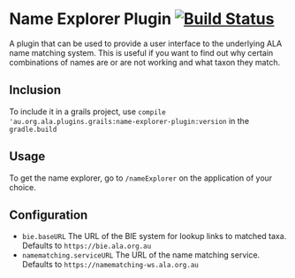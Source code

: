 # Name Explorer Plugin [![Build Status](https://travis-ci.com/AtlasOfLivingAustralia/name-explorer-plugin.svg?branch=master)](https://app.travis-ci.com/github/AtlasOfLivingAustralia/name-explorer-plugin)

A plugin that can be used to provide a user interface to the underlying
ALA name matching system.
This is useful if you want to find out why certain combinations of
names are or are not working and what taxon they match.

## Inclusion

To include it in a grails project, use `compile 'au.org.ala.plugins.grails:name-explorer-plugin:version` in the `gradle.build`

## Usage

To get the name explorer, go to `/nameExplorer` on the application of
your choice.

## Configuration

* `bie.baseURL` The URL of the BIE system for lookup links to matched taxa. 
  Defaults to `https://bie.ala.org.au`
* `namematching.serviceURL` The URL of the name matching service. 
  Defaults to `https://namematching-ws.ala.org.au`